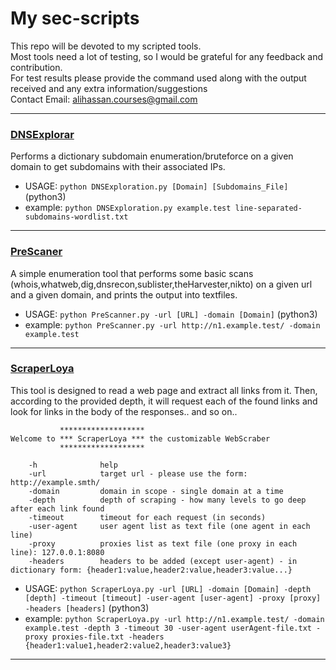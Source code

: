 # My sec-scripts
This repo will be devoted to my scripted tools.
<br>Most tools need a lot of testing, so I would be grateful for any feedback and contribution.
<br>For test results please provide the command used along with the output received and any extra information/suggestions
<br>Contact Email: alihassan.courses@gmail.com

-------------------------------------------
### [DNSExplorar](https://github.com/Aliloya-eng/sec-scripts/blob/main/DNSExplorar.py)
Performs a dictionary subdomain enumeration/bruteforce on a given domain to get subdomains with their associated IPs.
* USAGE:     `python DNSExploration.py [Domain] [Subdomains_File]`      (python3)
* example:   `python DNSExploration.py example.test line-separated-subdomains-wordlist.txt`
-------------------------------------------
### [PreScaner](https://github.com/Aliloya-eng/sec-scripts/blob/main/PreScaner.py)
A simple enumeration tool that performs some basic scans (whois,whatweb,dig,dnsrecon,sublister,theHarvester,nikto) on a given url and a given domain, and prints the output into textfiles.
* USAGE:     `python PreScanner.py -url [URL] -domain [Domain]`         (python3)
* example:   `python PreScanner.py -url http://n1.example.test/ -domain example.test`
--------------------------------------------
### [ScraperLoya](https://github.com/Aliloya-eng/sec-scripts/blob/main/ScraperLoya.py)
This tool is designed to read a web page and extract all links from it. Then, according to the provided depth, it will request each of the found links and look for links in the body of the responses.. and so on..
<br>
```
           *******************
Welcome to *** ScraperLoya *** the customizable WebScraber
           *******************

    -h              help
    -url            target url - please use the form: http://example.smth/
    -domain         domain in scope - single domain at a time
    -depth          depth of scraping - how many levels to go deep after each link found
    -timeout        timeout for each request (in seconds)
    -user-agent     user agent list as text file (one agent in each line)
    -proxy          proxies list as text file (one proxy in each line): 127.0.0.1:8080
    -headers        headers to be added (except user-agent) - in dictionary form: {header1:value,header2:value,header3:value...}
```

* USAGE:     `python ScraperLoya.py -url [URL] -domain [Domain] -depth [depth] -timeout [timeout] -user-agent [user-agent] -proxy [proxy] -headers [headers]`      (python3)
* example:   `python ScraperLoya.py -url http://n1.example.test/ -domain example.test -depth 3 -timeout 30 -user-agent userAgent-file.txt -proxy proxies-file.txt -headers {header1:value1,header2:value2,header3:value3}`
------------------------------------------
